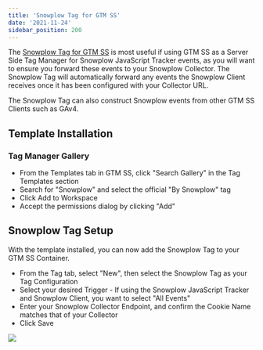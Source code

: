```yaml
---
title: 'Snowplow Tag for GTM SS'
date: '2021-11-24'
sidebar_position: 200
---
```


The [Snowplow Tag for GTM SS](https://tagmanager.google.com/gallery/#/owners/snowplow/templates/snowplow-gtm-server-side-tag) is most useful if using GTM SS as a Server Side Tag Manager for Snowplow JavaScript Tracker events, as you will want to ensure you forward these events to your Snowplow Collector. The Snowplow Tag will automatically forward any events the Snowplow Client receives once it has been configured with your Collector URL.

The Snowplow Tag can also construct Snowplow events from other GTM SS Clients such as GAv4.

## Template Installation

### Tag Manager Gallery

- From the Templates tab in GTM SS, click "Search Gallery" in the Tag Templates section
- Search for "Snowplow" and select the official "By Snowplow" tag
- Click Add to Workspace
- Accept the permissions dialog by clicking "Add"

## Snowplow Tag Setup

With the template installed, you can now add the Snowplow Tag to your GTM SS Container.

- From the Tag tab, select "New", then select the Snowplow Tag as your Tag Configuration
- Select your desired Trigger - If using the Snowplow JavaScript Tracker and Snowplow Client, you want to select "All Events"
- Enter your Snowplow Collector Endpoint, and confirm the Cookie Name matches that of your Collector
- Click Save

![](images/tagsetup.gif)
